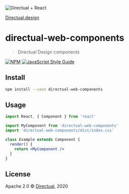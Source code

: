 ![Directual + React](https://api.alfa.directual.com/fileUploaded/directual-site/11eb37d9-698f-43ae-afbf-4e4e9afc4d0b.jpg)

[Directual.design](https://directual.design)

# directual-web-components

> Directual Design components

[![NPM](https://img.shields.io/npm/v/directual-web-components.svg)](https://www.npmjs.com/package/directual-web-components) [![JavaScript Style Guide](https://img.shields.io/badge/code_style-standard-brightgreen.svg)](https://standardjs.com)

## Install

```bash
npm install --save directual-web-components
```

## Usage

```jsx
import React, { Component } from 'react'

import MyComponent from 'directual-web-components'
import 'directual-web-components/dist/index.css'

class Example extends Component {
  render() {
    return <MyComponent />
  }
}
```

## License

Apache 2.0 © [Directual](https://github.com/directual), 2020

